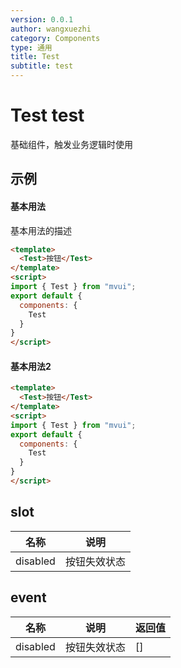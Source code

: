 ```yaml
---
version: 0.0.1
author: wangxuezhi
category: Components
type: 通用
title: Test
subtitle: test
---
```


# Test test
基础组件，触发业务逻辑时使用

## 示例

#### 基本用法
基本用法的描述
```html demo
<template>
  <Test>按钮</Test>
</template>
<script>
import { Test } from "mvui";
export default {
  components: {
    Test
  }
}
</script>
```
#### 基本用法2
```html demo
<template>
  <Test>按钮</Test>
</template>
<script>
import { Test } from "mvui";
export default {
  components: {
    Test
  }
}
</script>
```

## slot
| 名称 | 说明 |
| --- | --- |
| disabled | 按钮失效状态 |

## event
| 名称 | 说明 | 返回值 |
| --- | --- | --- |
| disabled | 按钮失效状态 | [] |